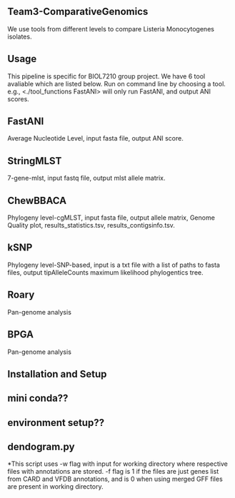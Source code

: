 ## Team3-ComparativeGenomics 
We use tools from different levels to compare Listeria Monocytogenes isolates.
## Usage
This pipeline is specific for BIOL7210 group project. We have 6 tool avaliable which are listed below. Run on command line by choosing a tool. e.g., <./tool_functions FastANI> will only run FastANI, and output ANI scores.

## FastANI
Average Nucleotide Level, input fasta file, output ANI score.
## StringMLST
7-gene-mlst, input fastq file, output mlst allele matrix.
## ChewBBACA
Phylogeny level-cgMLST, input fasta file, output allele matrix, Genome Quality plot, results_statistics.tsv, results_contigsinfo.tsv.
## kSNP
Phylogeny level-SNP-based, input is a txt file with a list of paths to fasta files, output tipAlleleCounts maximum likelihood phylogentics tree.
## Roary
Pan-genome analysis
## BPGA
Pan-genome analysis

## Installation and Setup
## mini conda??
## environment setup??


## dendogram.py
*This script uses -w flag with input for working directory where respective files with annotations are stored. -f flag is 1 if the files are just genes list from CARD and VFDB annotations, and is 0 when using merged GFF files are present in working directory. 

